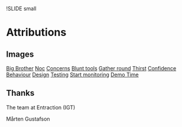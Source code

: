 !SLIDE small
# Attributions

## Images
[Big Brother](http://www.flickr.com/photos/suckamc/2881752547/)
[Noc](http://www.flickr.com/photos/mogwai_83/3022261893)
[Concerns](http://www.flickr.com/photos/sophistechate/2758739495)
[Blunt tools](http://www.flickr.com/photos/stebulus/231058538/)
[Gather round](http://www.flickr.com/photos/wetwebwork/483601441/)
[Thirst](http://www.flickr.com/photos/kh-67/4476573711)
[Confidence](http://www.flickr.com/photos/ncindc/3229050640)
[Behaviour](http://www.flickr.com/photos/marcwathieu/4074496908)
[Design](http://www.flickr.com/photos/27620885@N02/2634223296)
[Testing](http://www.flickr.com/photos/tk-link/2575598759)
[Start monitoring](http://www.flickr.com/photos/tk-link/2575598759)
[Demo Time](http://www.flickr.com/photos/theilr/6657436995)

## Thanks
The team at Entraction (IGT)

Mårten Gustafson
